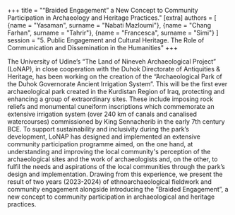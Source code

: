 +++
title = "“Braided Engagement” a New Concept to Community Participation in Archaeology and Heritage Practices."
[extra]
authors = [
    {name = "Yasaman", surname = "Nabati Mazloumi"},
    {name = "Chang Farhan", surname = "Tahrir"},
    {name = "Francesca", surname = "Simi"}
]
session = "5. Public Engagement and Cultural Heritage. The Role of Communication and Dissemination in the Humanities"
+++

The University of Udine’s “The Land of Nineveh Archaeological Project” (LoNAP), in close cooperation with the Duhok Directorate of Antiquities & Heritage, has been working on the creation of the “Archaeological Park of the Duhok Governorate Ancient Irrigation System”. This will be the first ever archaeological park created in the Kurdistan Region of Iraq, protecting and enhancing a group of extraordinary sites. These include imposing rock reliefs and monumental cuneiform inscriptions which commemorate an extensive irrigation system (over 240 km of canals and canalised watercourses) commissioned by King Sennacherib in the early 7th century BCE. To support sustainability and inclusivity during the park’s development, LoNAP has designed and implemented an extensive community participation programme aimed, on the one hand, at understanding and improving the local community's perception of the archaeological sites and the work of archaeologists and, on the other, to fulfil the needs and aspirations of the local communities through the park’s design and implementation. Drawing from this experience, we present the result of two years (2023-2024) of ethnoarchaeological fieldwork and community engagement alongside introducing the “Braided Engagement”, a new concept to community participation in archaeological and heritage practices.
